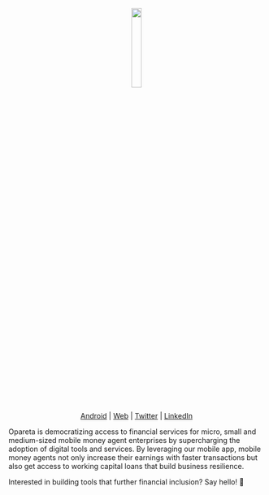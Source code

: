 <p align="center">
  <img width="20%" src="https://opareta.com/img/opareta-inverse.svg" />
</p>

<p align="center">
<a href="https://play.google.com/store/apps/details?id=com.opareta.opareta">Android</a> |
  <a href="https://opareta.com/">Web</a> |
  <a href="https://twitter.com/OparetaHQ">Twitter</a>  |
  <a href="https://www.linkedin.com/company/opareta/">LinkedIn</a> 
</p>

Opareta is democratizing access to financial services for micro, small and medium-sized mobile money agent enterprises by supercharging
the adoption of digital tools and services. By leveraging our mobile app, mobile money agents not only increase their earnings with faster 
transactions but also get access to working capital loans that build business resilience.

Interested in building tools that further financial inclusion? Say hello! 👋
